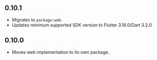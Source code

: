 ## 0.10.1
* Migrates to `package:web`.
* Updates minimum supported SDK version to Flutter 3.16.0/Dart 3.2.0

## 0.10.0

* Moves web implementation to its own package.

